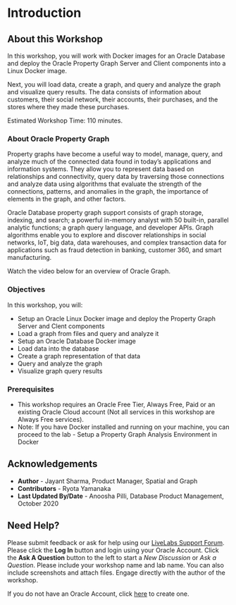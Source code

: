 # Introduction

## About this Workshop

In this workshop, you will work with Docker images for an Oracle Database and deploy the Oracle Property Graph Server and Client components into a Linux Docker image.

Next, you will load data, create a graph, and query and analyze the graph and visualize query results. The data consists of information about customers, their social network, their accounts, their purchases, and the stores where they made these purchases.

Estimated Workshop Time: 110 minutes.

### About Oracle Property Graph

Property graphs have become a useful way to model, manage, query, and analyze much of the connected data found in today’s applications and information systems.  They allow you to represent data based on relationships and connectivity, query data by traversing those connections and analyze data using algorithms that evaluate the strength of the connections, patterns, and anomalies in the graph, the importance of elements in the graph, and other factors.

Oracle Database property graph support consists of graph storage, indexing, and search; a powerful in-memory analyst with 50 built-in, parallel analytic functions; a graph query language, and developer APIs. Graph algorithms enable you to explore and discover relationships in social networks, IoT, big data, data warehouses, and complex transaction data for applications such as fraud detection in banking, customer 360, and smart manufacturing.

Watch the video below for an overview of Oracle Graph.

[](youtube:-DYVgYJPbQA)

### Objectives

In this workshop, you will:
- Setup an Oracle Linux Docker image and deploy the Property Graph Server and Clent components
- Load a graph from files and query and analyze it
- Setup an Oracle Database Docker image
- Load data into the database
- Create a graph representation of that data
- Query and analyze the graph
- Visualize graph query results

### Prerequisites

- This workshop requires an Oracle Free Tier, Always Free, Paid or an existing Oracle Cloud account (Not all services in this workshop are Always Free services).
- Note: If you have Docker installed and running on your machine, you can proceed to the lab - Setup a Property Graph Analysis Environment in Docker

## Acknowledgements

* **Author** - Jayant Sharma, Product Manager, Spatial and Graph
* **Contributors** - Ryota Yamanaka
* **Last Updated By/Date** - Anoosha Pilli, Database Product Management, October 2020

## Need Help?
Please submit feedback or ask for help using our [LiveLabs Support Forum](https://community.oracle.com/tech/developers/categories/oracle-graph). Please click the **Log In** button and login using your Oracle Account. Click the **Ask A Question** button to the left to start a *New Discussion* or *Ask a Question*.  Please include your workshop name and lab name.  You can also include screenshots and attach files.  Engage directly with the author of the workshop.

If you do not have an Oracle Account, click [here](https://profile.oracle.com/myprofile/account/create-account.jspx) to create one.
